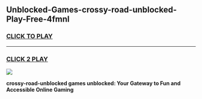
## Unblocked-Games-crossy-road-unblocked-Play-Free-4fmnl
<h3>
<a href="https://premium76.site?title=crossy-road-unblocked&ref=10A">CLICK TO PLAY</a></h3>
<hr>

<h3>
<a href="https://premium76.site?title=crossy-road-unblocked&ref=10A">CLICK 2 PLAY</a>
  
</h3>

<a href="https://premium76.site?title=crossy-road-unblocked&ref=10A"><img src="https://clearcache.store/games.png"></a>


**crossy-road-unblocked games unblocked: Your Gateway to Fun and Accessible Online Gaming**
